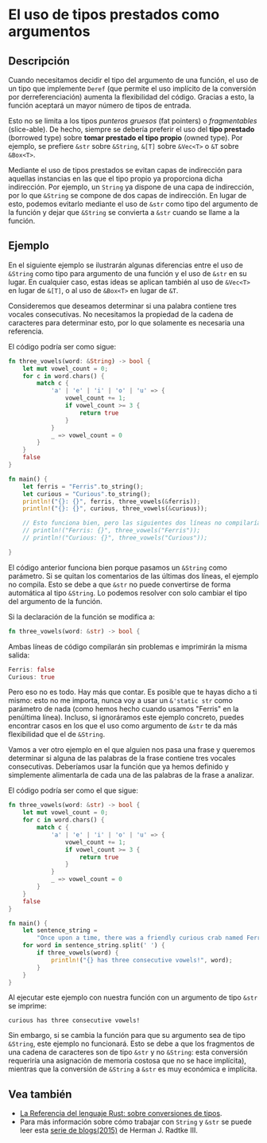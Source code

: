 # El uso de tipos prestados como argumentos

## Descripción

Cuando necesitamos decidir el tipo del argumento de una función, el uso de un tipo que implemente `Deref` (que permite el uso implícito de la conversión por derreferenciación) aumenta la flexibilidad del código. Gracias a esto, la función aceptará un mayor número de tipos de entrada.

Esto no se limita a los tipos *punteros gruesos* (fat pointers) o *fragmentables* (slice-able). De hecho, siempre se debería preferir el uso del **tipo prestado** (borrowed type) sobre **tomar prestado el tipo propio** (owned type). Por ejemplo, se prefiere `&str` sobre `&String`, `&[T]` sobre `&Vec<T>` o `&T` sobre `&Box<T>`.

Mediante el uso de tipos prestados se evitan capas de indirección para aquellas instancias en las que el tipo propio ya proporciona dicha indirección. Por ejemplo, un `String` ya dispone de una capa de indirección, por lo que `&String` se compone de dos capas de indirección. En lugar de esto, podemos evitarlo mediante el uso de `&str` como tipo del argumento de la función y dejar que `&String` se convierta a `&str` cuando se llame a la función.

## Ejemplo

En el siguiente ejemplo se ilustrarán algunas diferencias entre el uso de `&String` como tipo para argumento de una función y el uso de `&str` en su lugar. En cualquier caso, estas ideas se aplican también al uso de `&Vec<T>` en lugar de `&[T]`, o al uso de `&Box<T>` en lugar de `&T`.

Consideremos que deseamos determinar si una palabra contiene tres vocales consecutivas. No necesitamos la propiedad de la cadena de caracteres para determinar esto, por lo que solamente es necesaria una referencia.

El código podría ser como sigue:

```rust
fn three_vowels(word: &String) -> bool {
    let mut vowel_count = 0;
    for c in word.chars() {
        match c {
            'a' | 'e' | 'i' | 'o' | 'u' => {
                vowel_count += 1;
                if vowel_count >= 3 {
                    return true
                }
            }
            _ => vowel_count = 0
        }
    }
    false
}

fn main() {
    let ferris = "Ferris".to_string();
    let curious = "Curious".to_string();
    println!("{}: {}", ferris, three_vowels(&ferris));
    println!("{}: {}", curious, three_vowels(&curious));

    // Esto funciona bien, pero las siguientes dos líneas no compilarían:
    // println!("Ferris: {}", three_vowels("Ferris"));
    // println!("Curious: {}", three_vowels("Curious"));

}
```

El código anterior funciona bien porque pasamos un `&String` como parámetro. Si se quitan los comentarios de las últimas dos líneas, el ejemplo no compila. Esto se debe a que `&str` no puede convertirse de forma automática al tipo `&String`. Lo podemos resolver con solo cambiar el tipo del argumento de la función.

Si la declaración de la función se modifica a:

```rust
fn three_vowels(word: &str) -> bool {
```

Ambas líneas de código compilarán sin problemas e imprimirán la misma salida:

```rust
Ferris: false
Curious: true
```

Pero eso no es todo. Hay más que contar. Es posible que te hayas dicho a ti mismo: esto no me importa, nunca voy a usar un `&'static str` como parámetro de nada (como hemos hecho cuando usamos "Ferris" en la penúltima línea). Incluso, si ignoráramos este ejemplo concreto, puedes encontrar casos en los que el uso como argumento de `&str` te da más flexibilidad que el de `&String`.

Vamos a ver otro ejemplo en el que alguien nos pasa una frase y queremos determinar si alguna de las palabras de la frase contiene tres vocales consecutivas. Deberíamos usar la función que ya hemos definido y simplemente alimentarla de cada una de las palabras de la frase a analizar.

El código podría ser como el que sigue:

```rust
fn three_vowels(word: &str) -> bool {
    let mut vowel_count = 0;
    for c in word.chars() {
        match c {
            'a' | 'e' | 'i' | 'o' | 'u' => {
                vowel_count += 1;
                if vowel_count >= 3 {
                    return true
                }
            }
            _ => vowel_count = 0
        }
    }
    false
}

fn main() {
    let sentence_string =
        "Once upon a time, there was a friendly curious crab named Ferris".to_string();
    for word in sentence_string.split(' ') {
        if three_vowels(word) {
            println!("{} has three consecutive vowels!", word);
        }
    }
}
```

Al ejecutar este ejemplo con nuestra función con un argumento de tipo `&str` se imprime:

```text
curious has three consecutive vowels!
```

Sin embargo, si se cambia la función para que su argumento sea de tipo `&String`, este ejemplo no funcionará. Esto se debe a que los fragmentos de una cadena de caracteres son de tipo `&str` y no `&String`: esta conversión requeriría una asignación de memoria costosa que no se hace implícita), mientras que la conversión de `&String` a `&str` es muy económica e implícita.

## Vea también

- [La Referencia del lenguaje Rust: sobre conversiones de tipos](https://doc.rust-lang.org/reference/type-coercions.html).
- Para más información sobre cómo trabajar con `String` y `&str` se puede leer esta [serie de blogs(2015)](https://web.archive.org/web/20201112023149/https://hermanradtke.com/2015/05/03/string-vs-str-in-rust-functions.html) de Herman J. Radtke III.

